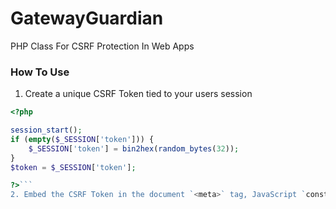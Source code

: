 # GatewayGuardian
PHP Class For CSRF Protection In Web Apps

### How To Use

1. Create a unique CSRF Token tied to your users session
```php
<?php

session_start();
if (empty($_SESSION['token'])) {
    $_SESSION['token'] = bin2hex(random_bytes(32));
}
$token = $_SESSION['token'];

?>```
2. Embed the CSRF Token in the document `<meta>` tag, JavaScript `const`, or as an HTML input field `<input type="hidden">`